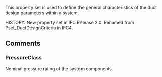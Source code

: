 This property set is used to define the general characteristics of the duct design parameters within a system.

<!-- end of short definition -->

HISTORY: New property set in IFC Release 2.0. Renamed from Pset_DuctDesignCriteria in IFC4.


## Comments

### PressureClass

Nominal pressure rating of the system components.

